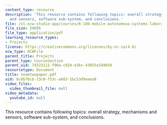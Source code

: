 ```yaml
---
content_type: resource
description: 'This resource contains following topics: overall strategy, mechanisms
  and sensors, software sub-system, and conclusions.'
file: /ol-ocw-studio-app/courses/6-186-mobile-autonomous-systems-laboratory-january-iap-2005/8c8b7bcb33c0753ca6031bc53d9eeea8_teamtwopaper.pdf
file_size: 24695
file_type: application/pdf
learning_resource_types:
- Projects
license: https://creativecommons.org/licenses/by-nc-sa/4.0/
ocw_type: OCWFile
parent_title: Projects
parent_type: CourseSection
parent_uid: 7d323111-f06a-c924-e3bc-43855e549030
resourcetype: Document
title: teamtwopaper.pdf
uid: 8c8b7bcb-33c0-753c-a603-1bc53d9eeea8
video_files:
  video_thumbnail_file: null
video_metadata:
  youtube_id: null
---
```

This resource contains following topics: overall strategy, mechanisms and sensors, software sub-system, and conclusions.